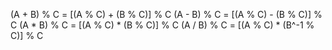 (A + B) % C = [(A % C) + (B % C)] % C
(A - B) % C = [(A % C) - (B % C)] % C
(A * B) % C = [(A % C) * (B % C)] % C
(A / B) % C = [(A % C) * (B^-1 % C)] % C
